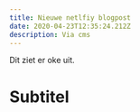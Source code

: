 ```yaml
---
title: Nieuwe netlfiy blogpost
date: 2020-04-23T12:35:24.212Z
description: Via cms
---
```

Dit ziet er oke uit.

# Subtitel